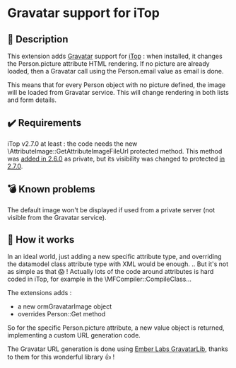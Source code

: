 # Gravatar support for iTop

## 👤 Description
This extension adds [Gravatar](http://www.gravatar.com/) support for [iTop](https://www.combodo.com/itop) : when installed, it changes the
Person.picture attribute HTML rendering. If no picture are already loaded, then a Gravatar call using the Person.email value as 
email is done.

This means that for every Person object with no picture defined, the image will be loaded from Gravatar service. This will change rendering 
in both lists and form details.


## ✔️ Requirements

iTop v2.7.0 at least : the code needs the new \AttributeImage::GetAttributeImageFileUrl protected method. This method was [added in 2.6.0]() 
as private, but its visibility was changed to protected [in 2.7.0](https://github.com/combodo/itop/commit/6bbc543ac14e1884fe009b3fd313d4f7ab326fde).


## 💣 Known problems
The default image won't be displayed if used from a private server (not visible from the Gravatar service).


## 🔧 How it works
In an ideal world, just adding a new specific attribute type, and overriding the datamodel class attribute type with XML would be enough.
.. But it's not as simple as that 😱 ! Actually lots of the code around attributes is hard coded in iTop, for example in the 
\MFCompiler::CompileClass...

The extensions adds :

* a new ormGravatarImage object 
* overrides Person::Get method

So for the specific Person.picture attribute, a new value object is returned, implementing a custom URL generation code.

The Gravatar URL generation is done using [Ember Labs GravatarLib](https://github.com/emberlabs/gravatarlib/), thanks to them for this 
wonderful library 👍 !
